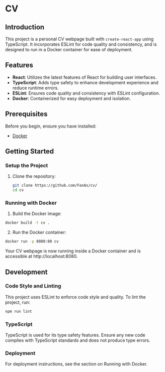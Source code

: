 # CV

## Introduction

This project is a personal CV webpage built with `create-react-app` using TypeScript. It incorporates ESLint for code quality and consistency, and is designed to run in a Docker container for ease of deployment.

## Features

- **React**: Utilizes the latest features of React for building user interfaces.
- **TypeScript**: Adds type safety to enhance development experience and reduce runtime errors.
- **ESLint**: Ensures code quality and consistency with ESLint configuration.
- **Docker**: Containerized for easy deployment and isolation.

## Prerequisites

Before you begin, ensure you have installed:

- [Docker](https://www.docker.com/)

## Getting Started

### Setup the Project

1. Clone the repository:

   ```bash
   git clone https://github.com/FanAs/cv/
   cd cv

### Running with Docker

1. Build the Docker image:

```bash
docker build -t cv .
```

2. Run the Docker container:
```bash
docker run -p 8080:80 cv
```
Your CV webpage is now running inside a Docker container and is accessible at http://localhost:8080.

## Development
### Code Style and Linting
This project uses ESLint to enforce code style and quality. To lint the project, run:

```bash
npm run lint
```

### TypeScript
TypeScript is used for its type safety features. Ensure any new code complies with TypeScript standards and does not produce type errors.

### Deployment
For deployment instructions, see the section on Running with Docker.
